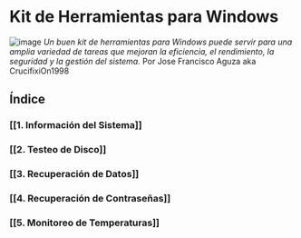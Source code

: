 # Kit de Herramientas para Windows
![image](https://github.com/tirirote/kitHerramientasBasicas/assets/84339698/2f9c72a1-a97c-47b8-b363-3957369f33bf)
*Un buen kit de herramientas para Windows puede servir para una amplia variedad de tareas que mejoran la eficiencia, el rendimiento, la seguridad y la gestión del sistema.*
Por Jose Francisco Aguza aka CrucifixiOn1998
## Índice
### [[1. Información del Sistema]]
### [[2. Testeo de Disco]]
### [[3. Recuperación de Datos]]
### [[4. Recuperación de Contraseñas]]

### [[5. Monitoreo de Temperaturas]]
